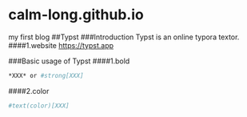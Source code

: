 # calm-long.github.io
my first blog
##Typst
###Introduction
Typst is an online typora textor.
####1.website
https://typst.app


###Basic usage of Typst
####1.bold
```bash
*XXX* or #strong[XXX]
```
####2.color
```bash
#text(color)[XXX]
```


